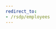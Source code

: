 ```yaml
---
redirect_to:
- /rsdp/employees
---
```


<!--- This page should stay here for the legacy purposes. -->
